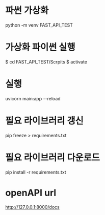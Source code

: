 # 파썬 가상화 
python -m venv FAST_API_TEST

# 가상화 파이썬 실행
$ cd FAST_API_TEST/Scrpits
$ activate


# 실행
uvicorn main:app --reload

# 필요 라이브러리 갱신
pip freeze > requirements.txt

# 필요 라이브러리 다운로드 
pip install -r requirements.txt

# openAPI url
 http://127.0.0.1:8000/docs